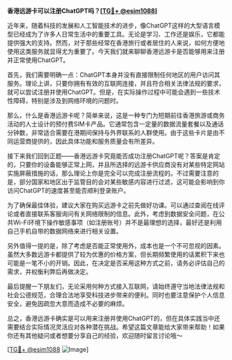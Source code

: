 **香港远游卡可以注册ChatGPT吗？[[TG💪+ @esim1088](https://t.me/s/esim1088)]**

近年来，随着科技的发展和人工智能技术的进步，像ChatGPT这样的大型语言模型已经成为了许多人日常生活中的重要工具。无论是学习、工作还是娱乐，它都能提供强大的支持。然而，对于那些经常在香港旅行或者居住的人来说，如何方便地使用这类服务就显得尤为重要了。今天我们就来聊聊香港远游卡是否能够用来注册并正常使用ChatGPT。

首先，我们需要明确一点：ChatGPT本身并没有直接限制任何地区的用户访问其服务。理论上讲，只要你拥有有效的互联网连接，并且符合相关法律法规的要求，就可以尝试注册并使用ChatGPT。但是，在实际操作过程中可能会遇到一些技术性障碍，特别是涉及到网络环境的问题时。

那么，什么是香港远游卡呢？简单来说，这是一种专门为短期前往香港旅游或商务活动的人士设计的预付费SIM卡产品。它通常包含一定量的数据流量套餐以及通话分钟数，非常适合需要在港期间保持与外界联系的人群使用。由于这些卡片是由不同运营商提供的，因此具体功能和服务质量会有所差异。

接下来我们回到正题——香港远游卡究竟能否成功注册ChatGPT呢？答案是肯定的，只要你的设备能够正常上网，并且所选择的远游卡供应商没有对某些特定网站实施屏蔽措施的话，那么理论上你是完全可以完成注册流程的。不过需要注意的是，部分国家和地区出于监管目的会对某些敏感内容进行过滤，这可能会影响到你访问ChatGPT的速度甚至能否顺利登录账户。

为了确保最佳体验，建议大家在购买远游卡之前先做好功课。可以通过查阅在线评论或者直接联系客服询问有关网络限制的信息。此外，考虑到数据安全问题，在公共Wi-Fi环境下操作敏感事项（如注册账号）并不是最理想的选择，最好还是利用自己手机自带的数据网络来进行相关设置。

另外值得一提的是，除了考虑是否能正常使用外，成本也是一个不可忽视的因素。虽然大多数远游卡都提供了较为优惠的价格方案，但长期频繁使用的话累积下来也可能是一笔不小的开销。因此，在决定是否采用这种方式之前，请务必评估自己的需求，并权衡利弊后再做决定。

最后提醒一下朋友们，无论采用何种方式接入互联网，请始终遵守当地法律法规和社会公德规范，合理合法地享受科技进步带来的便利。同时也要注意保护个人信息安全，避免因疏忽大意而造成不必要的麻烦。

总之，香港远游卡确实是可以用来注册并使用ChatGPT的，但在具体实践当中还需要结合实际情况灵活应对各种潜在挑战。希望这篇文章能给大家带来帮助！如果你还有其他疑问或者想要分享自己的经验，欢迎随时留言讨论哦～ 

[[TG💪+ @esim1088](https://t.me/s/esim1088) ![Image](https://i.postimg.cc/4NQfJmqS/Snipaste-2025-05-13-00-14-12.png)]